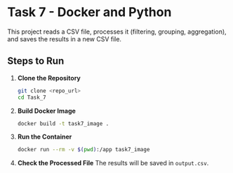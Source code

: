 # Task 7 - Docker and Python
This project reads a CSV file, processes it (filtering, grouping, aggregation), and saves the results in a new CSV file.

## Steps to Run
1. **Clone the Repository**
   ```sh
   git clone <repo_url>
   cd Task_7
   ```
2. **Build Docker Image**
   ```sh
   docker build -t task7_image .
   ```
3. **Run the Container**
   ```sh
   docker run --rm -v $(pwd):/app task7_image
   ```
4. **Check the Processed File**
   The results will be saved in `output.csv`.
